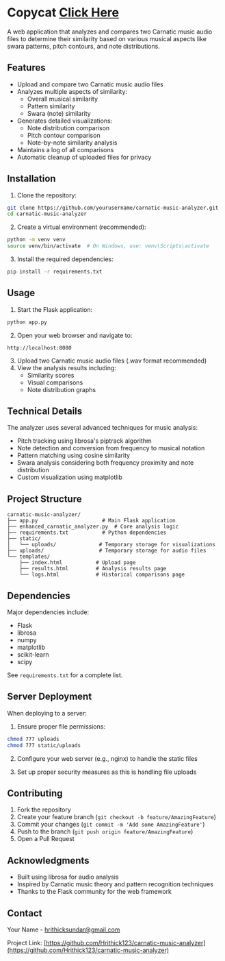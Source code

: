# Copycat [Click Here](https://copycat-production-a4c9.up.railway.app/)

A web application that analyzes and compares two Carnatic music audio files to determine their similarity based on various musical aspects like swara patterns, pitch contours, and note distributions.

## Features

- Upload and compare two Carnatic music audio files
- Analyzes multiple aspects of similarity:
  - Overall musical similarity
  - Pattern similarity
  - Swara (note) similarity
- Generates detailed visualizations:
  - Note distribution comparison
  - Pitch contour comparison
  - Note-by-note similarity analysis
- Maintains a log of all comparisons
- Automatic cleanup of uploaded files for privacy

## Installation

1. Clone the repository:
```bash
git clone https://github.com/yourusername/carnatic-music-analyzer.git
cd carnatic-music-analyzer
```

2. Create a virtual environment (recommended):
```bash
python -m venv venv
source venv/bin/activate  # On Windows, use: venv\Scripts\activate
```

3. Install the required dependencies:
```bash
pip install -r requirements.txt
```

## Usage

1. Start the Flask application:
```bash
python app.py
```

2. Open your web browser and navigate to:
```
http://localhost:8080
```

3. Upload two Carnatic music audio files (.wav format recommended)
4. View the analysis results including:
   - Similarity scores
   - Visual comparisons
   - Note distribution graphs

## Technical Details

The analyzer uses several advanced techniques for music analysis:

- Pitch tracking using librosa's piptrack algorithm
- Note detection and conversion from frequency to musical notation
- Pattern matching using cosine similarity
- Swara analysis considering both frequency proximity and note distribution
- Custom visualization using matplotlib

## Project Structure

```
carnatic-music-analyzer/
├── app.py                     # Main Flask application
├── enhanced_carnatic_analyzer.py  # Core analysis logic
├── requirements.txt           # Python dependencies
├── static/
│   └── uploads/              # Temporary storage for visualizations
├── uploads/                  # Temporary storage for audio files
└── templates/
    ├── index.html           # Upload page
    ├── results.html         # Analysis results page
    └── logs.html            # Historical comparisons page
```

## Dependencies

Major dependencies include:
- Flask
- librosa
- numpy
- matplotlib
- scikit-learn
- scipy

See `requirements.txt` for a complete list.

## Server Deployment

When deploying to a server:

1. Ensure proper file permissions:
```bash
chmod 777 uploads
chmod 777 static/uploads
```

2. Configure your web server (e.g., nginx) to handle the static files

3. Set up proper security measures as this is handling file uploads

## Contributing

1. Fork the repository
2. Create your feature branch (`git checkout -b feature/AmazingFeature`)
3. Commit your changes (`git commit -m 'Add some AmazingFeature'`)
4. Push to the branch (`git push origin feature/AmazingFeature`)
5. Open a Pull Request

## Acknowledgments

- Built using librosa for audio analysis
- Inspired by Carnatic music theory and pattern recognition techniques
- Thanks to the Flask community for the web framework

## Contact

Your Name - [hrithicksundar@gmail.com](mailto:hrithicksundar@gmail.com)

Project Link: [https://github.com/Hrithick123/carnatic-music-analyzer](https://github.com/Hrithick123/carnatic-music-analyzer)

